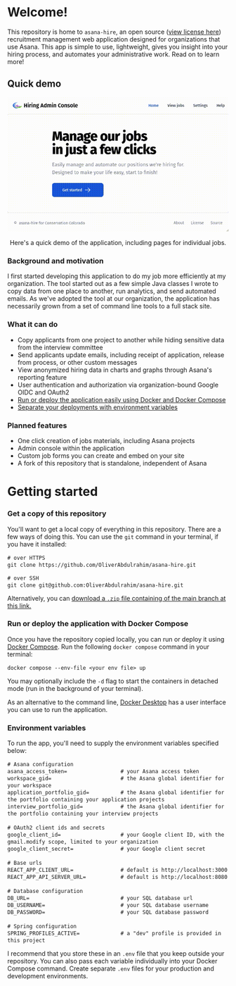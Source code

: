 # Welcome!

This repository is home to `asana-hire`, an open source ([view license here](LICENSE)) recruitment management web
application designed for organizations that use Asana. This app is simple to use, lightweight, gives you insight into
your hiring process, and automates your administrative work. Read on to learn more!

## Quick demo

<div align="center">
  <img src="docs/demo.gif" alt="asana-hire demo in an animated image">
  <p>Here's a quick demo of the application, including pages for individual jobs.</p>
</div>

### Background and motivation

I first started developing this application to do my job more efficiently at my organization. The tool started out as a
few simple Java classes I wrote to copy data from one place to another, run analytics, and send automated emails. As
we've adopted the tool at our organization, the application has necessarily grown from a set of command line tools to a
full stack site.

### What it can do

- Copy applicants from one project to another while hiding sensitive data from the interview committee
- Send applicants update emails, including receipt of application, release from process, or other custom messages
- View anonymized hiring data in charts and graphs through Asana's reporting feature
- User authentication and authorization via organization-bound Google OIDC and OAuth2
- [Run or deploy the application easily using Docker and Docker Compose](#run-or-deploy-the-application-with-docker-compose)
- [Separate your deployments with environment variables](#environment-variables)

### Planned features

- One click creation of jobs materials, including Asana projects
- Admin console within the application
- Custom job forms you can create and embed on your site
- A fork of this repository that is standalone, independent of Asana

# Getting started

### Get a copy of this repository

You'll want to get a local copy of everything in this repository. There are a few ways of doing this. You can use the
`git` command in your terminal, if you have it installed:

```shell
# over HTTPS
git clone https://github.com/OliverAbdulrahim/asana-hire.git
```

```shell
# over SSH
git clone git@github.com:OliverAbdulrahim/asana-hire.git
```

Alternatively, you can
[download a `.zip` file containing of the main branch at this link.](https://github.com/OliverAbdulrahim/asana-hire/archive/refs/heads/main.zip)

### Run or deploy the application with Docker Compose

Once you have the repository copied locally, you can run or deploy it using
[Docker Compose](https://docs.docker.com/compose/). Run the following `docker compose` command in your terminal:

```shell
docker compose --env-file <your env file> up
```

You may optionally include the `-d` flag to start the containers in detached mode (run in the background of your
terminal).

As an alternative to the command line, [Docker Desktop](https://docs.docker.com/compose/install/) has a user interface
you can use to run the application.

### Environment variables

To run the app, you'll need to supply the environment variables specified below:

```
# Asana configuration
asana_access_token=                 # your Asana access token
workspace_gid=                      # the Asana global identifier for your workspace
application_portfolio_gid=          # the Asana global identifier for the portfolio containing your application projects
interview_portfolio_gid=            # the Asana global identifier for the portfolio containing your interview projects

# OAuth2 client ids and secrets
google_client_id=                   # your Google client ID, with the gmail.modify scope, limited to your organization
google_client_secret=               # your Google client secret

# Base urls
REACT_APP_CLIENT_URL=               # default is http://localhost:3000
REACT_APP_API_SERVER_URL=           # default is http://localhost:8080

# Database configuration
DB_URL=                             # your SQL database url
DB_USERNAME=                        # your SQL database username
DB_PASSWORD=                        # your SQL database password

# Spring configuration
SPRING_PROFILES_ACTIVE=             # a "dev" profile is provided in this project
```

I recommend that you store these in an `.env` file that you keep outside your repository. You can also pass each
variable individually into your Docker Compose command. Create separate `.env` files for your production and development
environments.
